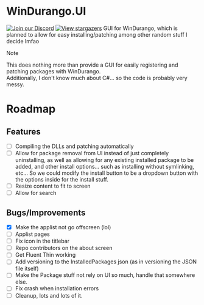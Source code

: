 # WinDurango.UI
[![Join our Discord](https://img.shields.io/discord/1280176159010848790?color=2c9510&label=WinDurango%20Discord&logo=Discord&logoColor=white)](https://discord.gg/mHN2BgH7MR)
[![View stargazers](https://img.shields.io/github/stars/WinDurango-project/WinDurango.UI)](https://github.com/WinDurango-project/WinDurango.UI/stargazers)
GUI for WinDurango, which is planned to allow for easy installing/patching among other random stuff I decide lmfao

> [!NOTE]
> This does nothing more than provide a GUI for easily registering and patching packages with WinDurango.   
> Additionally, I don't know much about C#... so the code is probably very messy.

# Roadmap

## Features
 - [ ] Compiling the DLLs and patching automatically
 - [ ] Allow for package removal from UI instead of just completely uninstalling, as well as allowing for any existing installed package to be added, and other install options... such as installing without symlinking, etc... So we could modify the install button to be a dropdown button with the options inside for the install stuff.
 - [ ] Resize content to fit to screen
 - [ ] Allow for search

## Bugs/Improvements
 - [X] Make the applist not go offscreen (lol)
 - [ ] Applist pages
 - [ ] Fix icon in the titlebar
 - [ ] Repo contributors on the about screen
 - [ ] Get Fluent Thin working
 - [ ] Add versioning to the InstalledPackages json (as in versioning the JSON file itself)
 - [ ] Make the Package stuff not rely on UI so much, handle that somewhere else.
 - [ ] Fix crash when installation errors
 - [ ] Cleanup, lots and lots of it.
